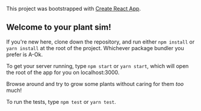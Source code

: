 This project was bootstrapped with [Create React App](https://github.com/facebook/create-react-app).

## Welcome to your plant sim!

If you're new here, clone down the repository, and run either `npm install` or `yarn install` at the root of the project. Whichever package bundler you prefer is A-Ok.

To get your server running, type `npm start` or `yarn start`, which will open the root of the app for you on localhost:3000.

Browse around and try to grow some plants without caring for them *too* much!

To run the tests, type `npm test` or `yarn test`.
